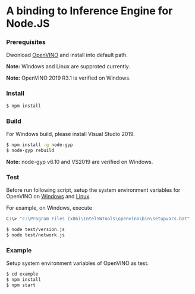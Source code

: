 # A binding to Inference Engine for Node.JS

### Prerequisites

Dwonload [OpenVINO](https://software.intel.com/en-us/openvino-toolkit/choose-download/) and install into default path.

**Note:** Windows and Linux are supproted currently.

**Note:** OpenVINO 2019 R3.1 is verified on Windows.

### Install

```sh
$ npm install
```

### Build

For Windows build, please install Visual Studio 2019.

```sh
$ npm install -g node-gyp
$ node-gyp rebuild
```

**Note:** node-gyp v6.10 and VS2019 are verified on Windows.

### Test

Before run following script, setup the system environment variables for OpenVINO on [Windows](https://docs.openvinotoolkit.org/2019_R3.1/_docs_install_guides_installing_openvino_windows.html#set-the-environment-variables) and [Linux](https://docs.openvinotoolkit.org/2019_R3.1/_docs_install_guides_installing_openvino_linux.html#set-the-environment-variables).

For example, on Windows, execute
```sh
C:\> "c:\Program Files (x86)\IntelSWTools\openvino\bin\setupvars.bat"
```

```sh
$ node test/version.js
$ node test/network.js
```

### Example

Setup system environment variables of OpenVINO as test.

```sh
$ cd example
$ npm install
$ npm start
```
